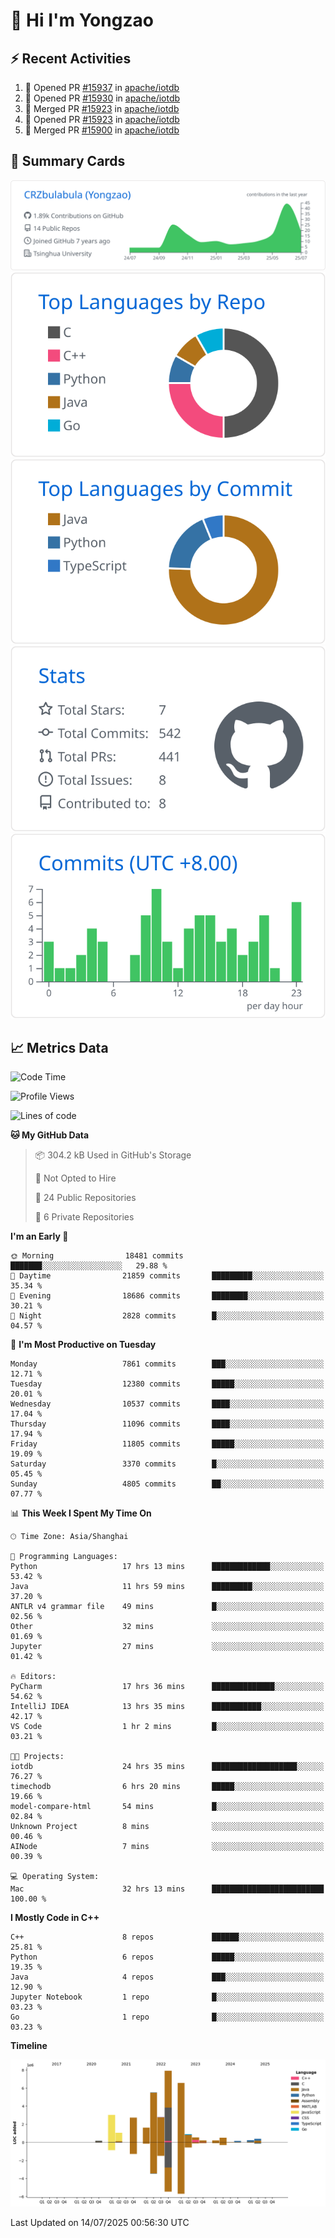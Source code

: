 # 👋 Hi I'm Yongzao

## ⚡ Recent Activities
<!--START_SECTION:activity-->
1. 💪 Opened PR [#15937](https://github.com/apache/iotdb/pull/15937) in [apache/iotdb](https://github.com/apache/iotdb)
2. 💪 Opened PR [#15930](https://github.com/apache/iotdb/pull/15930) in [apache/iotdb](https://github.com/apache/iotdb)
3. 🎉 Merged PR [#15923](https://github.com/apache/iotdb/pull/15923) in [apache/iotdb](https://github.com/apache/iotdb)
4. 💪 Opened PR [#15923](https://github.com/apache/iotdb/pull/15923) in [apache/iotdb](https://github.com/apache/iotdb)
5. 🎉 Merged PR [#15900](https://github.com/apache/iotdb/pull/15900) in [apache/iotdb](https://github.com/apache/iotdb)
<!--END_SECTION:activity-->

## 🎑 Summary Cards

[![](https://raw.githubusercontent.com/CRZbulabula/CRZbulabula/main/profile-summary-card-output/github/0-profile-details.svg)](https://github.com/vn7n24fzkq/github-profile-summary-cards)
[![](https://raw.githubusercontent.com/CRZbulabula/CRZbulabula/main/profile-summary-card-output/github/1-repos-per-language.svg)](https://github.com/vn7n24fzkq/github-profile-summary-cards) [![](https://raw.githubusercontent.com/CRZbulabula/CRZbulabula/main/profile-summary-card-output/github/2-most-commit-language.svg)](https://github.com/vn7n24fzkq/github-profile-summary-cards)
[![](https://raw.githubusercontent.com/CRZbulabula/CRZbulabula/main/profile-summary-card-output/github/3-stats.svg)](https://github.com/vn7n24fzkq/github-profile-summary-cards) [![](https://raw.githubusercontent.com/CRZbulabula/CRZbulabula/main/profile-summary-card-output/github/4-productive-time.svg)](https://github.com/vn7n24fzkq/github-profile-summary-cards)

## 📈 Metrics Data

<!--START_SECTION:waka-->
![Code Time](http://img.shields.io/badge/Code%20Time-1%2C055%20hrs%2045%20mins-blue)

![Profile Views](http://img.shields.io/badge/Profile%20Views-1-blue)

![Lines of code](https://img.shields.io/badge/From%20Hello%20World%20I%27ve%20Written-34.4%20million%20lines%20of%20code-blue)

**🐱 My GitHub Data** 

> 📦 304.2 kB Used in GitHub's Storage 
 > 
> 🚫 Not Opted to Hire
 > 
> 📜 24 Public Repositories 
 > 
> 🔑 6 Private Repositories 
 > 
**I'm an Early 🐤** 

```text
🌞 Morning                18481 commits       ███████░░░░░░░░░░░░░░░░░░   29.88 % 
🌆 Daytime                21859 commits       █████████░░░░░░░░░░░░░░░░   35.34 % 
🌃 Evening                18686 commits       ████████░░░░░░░░░░░░░░░░░   30.21 % 
🌙 Night                  2828 commits        █░░░░░░░░░░░░░░░░░░░░░░░░   04.57 % 
```
📅 **I'm Most Productive on Tuesday** 

```text
Monday                   7861 commits        ███░░░░░░░░░░░░░░░░░░░░░░   12.71 % 
Tuesday                  12380 commits       █████░░░░░░░░░░░░░░░░░░░░   20.01 % 
Wednesday                10537 commits       ████░░░░░░░░░░░░░░░░░░░░░   17.04 % 
Thursday                 11096 commits       ████░░░░░░░░░░░░░░░░░░░░░   17.94 % 
Friday                   11805 commits       █████░░░░░░░░░░░░░░░░░░░░   19.09 % 
Saturday                 3370 commits        █░░░░░░░░░░░░░░░░░░░░░░░░   05.45 % 
Sunday                   4805 commits        ██░░░░░░░░░░░░░░░░░░░░░░░   07.77 % 
```


📊 **This Week I Spent My Time On** 

```text
🕑︎ Time Zone: Asia/Shanghai

💬 Programming Languages: 
Python                   17 hrs 13 mins      █████████████░░░░░░░░░░░░   53.42 % 
Java                     11 hrs 59 mins      █████████░░░░░░░░░░░░░░░░   37.20 % 
ANTLR v4 grammar file    49 mins             █░░░░░░░░░░░░░░░░░░░░░░░░   02.56 % 
Other                    32 mins             ░░░░░░░░░░░░░░░░░░░░░░░░░   01.69 % 
Jupyter                  27 mins             ░░░░░░░░░░░░░░░░░░░░░░░░░   01.42 % 

🔥 Editors: 
PyCharm                  17 hrs 36 mins      ██████████████░░░░░░░░░░░   54.62 % 
IntelliJ IDEA            13 hrs 35 mins      ███████████░░░░░░░░░░░░░░   42.17 % 
VS Code                  1 hr 2 mins         █░░░░░░░░░░░░░░░░░░░░░░░░   03.21 % 

🐱‍💻 Projects: 
iotdb                    24 hrs 35 mins      ███████████████████░░░░░░   76.27 % 
timechodb                6 hrs 20 mins       █████░░░░░░░░░░░░░░░░░░░░   19.66 % 
model-compare-html       54 mins             █░░░░░░░░░░░░░░░░░░░░░░░░   02.84 % 
Unknown Project          8 mins              ░░░░░░░░░░░░░░░░░░░░░░░░░   00.46 % 
AINode                   7 mins              ░░░░░░░░░░░░░░░░░░░░░░░░░   00.39 % 

💻 Operating System: 
Mac                      32 hrs 13 mins      █████████████████████████   100.00 % 
```

**I Mostly Code in C++** 

```text
C++                      8 repos             ██████░░░░░░░░░░░░░░░░░░░   25.81 % 
Python                   6 repos             █████░░░░░░░░░░░░░░░░░░░░   19.35 % 
Java                     4 repos             ███░░░░░░░░░░░░░░░░░░░░░░   12.90 % 
Jupyter Notebook         1 repo              █░░░░░░░░░░░░░░░░░░░░░░░░   03.23 % 
Go                       1 repo              █░░░░░░░░░░░░░░░░░░░░░░░░   03.23 % 
```



**Timeline**

![Lines of Code chart](https://raw.githubusercontent.com/CRZbulabula/CRZbulabula/main/assets/bar_graph.png)


 Last Updated on 14/07/2025 00:56:30 UTC
<!--END_SECTION:waka-->

